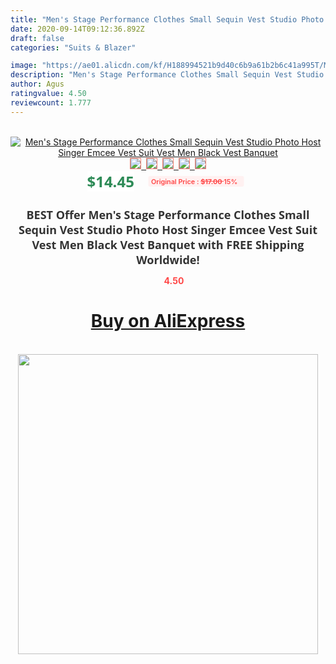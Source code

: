 ```yaml
---
title: "Men's Stage Performance Clothes Small Sequin Vest Studio Photo Host Singer Emcee Vest  Suit Vest Men Black Vest  Banquet"
date: 2020-09-14T09:12:36.892Z
draft: false
categories: "Suits & Blazer"

image: "https://ae01.alicdn.com/kf/H188994521b9d40c6b9a61b2b6c41a995T/Men-s-Stage-Performance-Clothes-Small-Sequin-Vest-Studio-Photo-Host-Singer-Emcee-Vest-Suit-Vest.jpg"
description: "Men's Stage Performance Clothes Small Sequin Vest Studio Photo Host Singer Emcee Vest  Suit Vest Men Black Vest  Banquet"
author: Agus
ratingvalue: 4.50
reviewcount: 1.777
---
```

<br>
<div style="text-align: center;">
<a href="https://s.click.aliexpress.com/e/_9iw9SV" target="_blank" rel="nofollow noopener noreferrer"><img alt="Men's Stage Performance Clothes Small Sequin Vest Studio Photo Host Singer Emcee Vest  Suit Vest Men Black Vest  Banquet" class="magnifier-image" src="https://ae01.alicdn.com/kf/H188994521b9d40c6b9a61b2b6c41a995T/Men-s-Stage-Performance-Clothes-Small-Sequin-Vest-Studio-Photo-Host-Singer-Emcee-Vest-Suit-Vest.jpg_640x640.jpg">
<br>
<img style="border:1px solid salmon" src="https://ae01.alicdn.com/kf/H188994521b9d40c6b9a61b2b6c41a995T/Men-s-Stage-Performance-Clothes-Small-Sequin-Vest-Studio-Photo-Host-Singer-Emcee-Vest-Suit-Vest.jpg_120x120.jpg">&nbsp;&nbsp;<img style="border:1px solid salmon" src="https://ae01.alicdn.com/kf/H1f75aa2129aa4c0a9692c161e75d7397r/Men-s-Stage-Performance-Clothes-Small-Sequin-Vest-Studio-Photo-Host-Singer-Emcee-Vest-Suit-Vest.jpg_120x120.jpg">&nbsp;&nbsp;<img style="border:1px solid salmon" src="https://ae01.alicdn.com/kf/H110903167caa405792f8e290e7c50913i/Men-s-Stage-Performance-Clothes-Small-Sequin-Vest-Studio-Photo-Host-Singer-Emcee-Vest-Suit-Vest.jpg_120x120.jpg">&nbsp;&nbsp;<img style="border:1px solid salmon" src="https://ae01.alicdn.com/kf/H22bd6484effc499698393ac6cb5a809fq/Men-s-Stage-Performance-Clothes-Small-Sequin-Vest-Studio-Photo-Host-Singer-Emcee-Vest-Suit-Vest.jpg_120x120.jpg">&nbsp;&nbsp;<img style="border:1px solid salmon" src="https://ae01.alicdn.com/kf/H8ccce11a5c9e4871b1a4cc47e5f1e38fX/Men-s-Stage-Performance-Clothes-Small-Sequin-Vest-Studio-Photo-Host-Singer-Emcee-Vest-Suit-Vest.jpg_120x120.jpg"></a></div><br0>
<div style="text-align: center;"><span style="background-color: white; border: 0px; box-sizing: border-box; color: seagreen; display: inline-block; font-family: &quot;open sans&quot; , &quot;arial&quot; , &quot;helvetica&quot; , sans-serif , &quot;heiti&quot;; font-size: 24px; font-stretch: inherit; font-weight: 700; line-height: inherit; margin: 0px 10px 0px 0px; padding: 0px; vertical-align: middle;">$14.45 </span>
<span style="background: rgb(255 , 241 , 241); border-radius: 3px; border: 0px; box-sizing: border-box; color: #ff4747; display: inline-block; font-family: inherit; font-size: 12px; font-stretch: inherit; font-style: inherit; font-variant: inherit; font-weight: 600; line-height: inherit; margin: 0px; padding: 2px 5px; transform: scale(0.9); vertical-align: middle;">Original Price : <b style="text-decoration: line-through;">$17.00 </b> 15%&nbsp;&nbsp;</span></div>
<h1 style="color: #333333; display: inline-block; font-family: &quot;open sans&quot; , &quot;arial&quot; , &quot;helvetica&quot; , sans-serif , &quot;heiti&quot;; font-size: 18px; font-stretch: inherit; font-weight: 700; text-align: center;">BEST Offer Men's Stage Performance Clothes Small Sequin Vest Studio Photo Host Singer Emcee Vest  Suit Vest Men Black Vest  Banquet with FREE Shipping Worldwide!</h1>
<div style="color: #ff4747; text-align: center;">
<img src="https://4.bp.blogspot.com/-M0ZcTcb-5uY/XleCXlxnR4I/AAAAAAAAAEc/OrjgMkXV1oMQFaCRZj5HQwOCBcu3w1FegCPcBGAYYCw/s1600/star.png" style="height: 15px;">&nbsp;<b>4.50</b></div>
<div class="button_cont" align="center"><a class="buynow_a" href="https://s.click.aliexpress.com/e/_9iw9SV" target="_blank" rel="nofollow noopener noreferrer"><H1>Buy on AliExpress</H1></a></div><br>
<div class="separator" style="clear: both; text-align: center;">
<img src="https://lh3.googleusercontent.com/-pTy5HemUv9M/XlePHvY0dAI/AAAAAAAAAE4/0nX5iRUoIWY8eMW9Dpxeirr157OZliDIgCLcBGAsYHQ/s1600/badge.gif" width="480">
</div>
